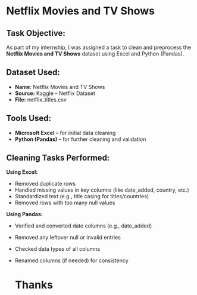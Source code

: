 # Netflix Movies and TV Shows

## Task Objective:
As part of my internship, I was assigned a task to clean and preprocess the **Netflix Movies and TV Shows** dataset using Excel and Python (Pandas).

## Dataset Used:
* **Name**: Netflix Movies and TV Shows
* **Source:** Kaggle – Netflix Dataset
* **File:** netflix_titles.csv

## Tools Used:
* **Microsoft Excel** – for initial data cleaning
* **Python (Pandas)** – for further cleaning and validation

## Cleaning Tasks Performed:
**Using Excel:**
* Removed duplicate rows
* Handled missing values in key columns (like date_added, country, etc.)
* Standardized text (e.g., title casing for titles/countries)
* Removed rows with too many null values

**Using Pandas:**
* Verified and converted date columns (e.g., date_added)
* Removed any leftover null or invalid entries
* Checked data types of all columns
* Renamed columns (if needed) for consistency

    # Thanks

